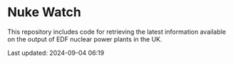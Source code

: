 # Nuke Watch

This repository includes code for retrieving the latest information available on the output of EDF nuclear power plants in the UK.

Last updated: 2024-09-04 06:19